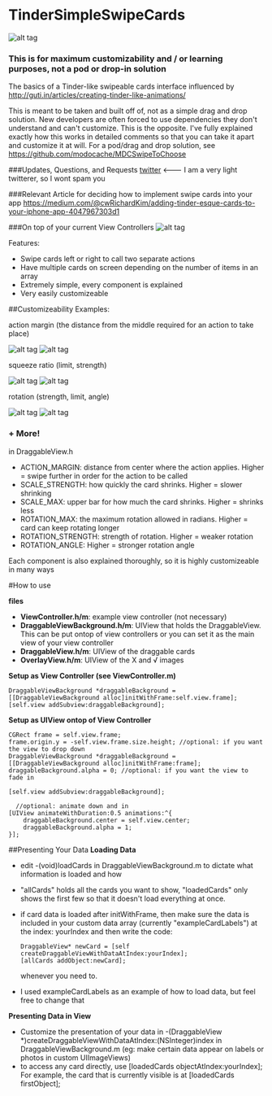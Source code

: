 TinderSimpleSwipeCards
======================
![alt tag](http://imgur.com/4bYw12e.gif)

### This is for maximum customizability and / or learning purposes, not a pod or drop-in solution

The basics of a Tinder-like swipeable cards interface influenced by http://guti.in/articles/creating-tinder-like-animations/

This is meant to be taken and built off of, not as a simple drag and drop solution.  New developers are often forced to use dependencies they don't understand and can't customize.  This is the opposite.  I've fully explained exactly how this works in detailed comments so that you can take it apart and customize it at will.  For a pod/drag and drop solution, see https://github.com/modocache/MDCSwipeToChoose

###Updates, Questions, and Requests
[twitter](https://twitter.com/cwRichardKim) <--- I am a very light twitterer, so I wont spam you

###Relevant Article for deciding how to implement swipe cards into your app
https://medium.com/@cwRichardKim/adding-tinder-esque-cards-to-your-iphone-app-4047967303d1

###On top of your current View Controllers
![alt tag](http://imgur.com/wXPnfN2.gif)

Features:
* Swipe cards left or right to call two separate actions
* Have multiple cards on screen depending on the number of items in an array
* Extremely simple, every component is explained
* Very easily customizeable


##Customizeability Examples:

action margin (the distance from the middle required for an action to take place)

![alt tag](http://i.imgur.com/krDNpR0.gif)  ![alt tag](http://i.imgur.com/W4bIRkc.gif)

squeeze ratio (limit, strength)

![alt tag](http://i.imgur.com/3yk6aiS.gif)  ![alt tag](http://i.imgur.com/IIFVkm4.gif)

rotation (strength, limit, angle)

![alt tag](http://i.imgur.com/j1ISIq5.gif)  ![alt tag](http://i.imgur.com/PQYs4sH.gif)

### + More!


in DraggableView.h

* ACTION_MARGIN: distance from center where the action applies. Higher = swipe further in order for the action to be called
* SCALE_STRENGTH: how quickly the card shrinks. Higher = slower shrinking
* SCALE_MAX: upper bar for how much the card shrinks. Higher = shrinks less
* ROTATION_MAX: the maximum rotation allowed in radians.  Higher = card can keep rotating longer
* ROTATION_STRENGTH: strength of rotation. Higher = weaker rotation
* ROTATION_ANGLE: Higher = stronger rotation angle

Each component is also explained thoroughly, so it is highly customizeable in many ways


#How to use

__files__
* **ViewController.h/m**: example view controller (not necessary)
* **DraggableViewBackground.h/m**: UIView that holds the DraggableView.  This can be put ontop of view controllers or you can set it as the main view of your view controller
* **DraggableView.h/m**: UIView of the draggable cards
* **OverlayView.h/m**: UIView of the X and √ images

__Setup as View Controller (see ViewController.m)__
  ``` objc
  DraggableViewBackground *draggableBackground = [[DraggableViewBackground alloc]initWithFrame:self.view.frame];
  [self.view addSubview:draggableBackground];
  ```
  
__Setup as UIView ontop of View Controller__
  ``` objc
  CGRect frame = self.view.frame;
  frame.origin.y = -self.view.frame.size.height; //optional: if you want the view to drop down
  DraggableViewBackground *draggableBackground = [[DraggableViewBackground alloc]initWithFrame:frame];
  draggableBackground.alpha = 0; //optional: if you want the view to fade in
    
  [self.view addSubview:draggableBackground];
    
    //optional: animate down and in
  [UIView animateWithDuration:0.5 animations:^{
      draggableBackground.center = self.view.center;
      draggableBackground.alpha = 1;
  }];
  ```
##Presenting Your Data
__Loading Data__
* edit -(void)loadCards in DraggableViewBackground.m to dictate what information is loaded and how
* "allCards" holds all the cards you want to show, "loadedCards" only shows the first few so that it doesn't load everything at once.
* if card data is loaded after initWithFrame, then make sure the data is included in your custom data array (currently "exampleCardLabels") at the index: yourIndex and then write the code:

  ``` objc
  DraggableView* newCard = [self createDraggableViewWithDataAtIndex:yourIndex];
  [allCards addObject:newCard];
  ```
  
  whenever you need to.  
* I used exampleCardLabels as an example of how to load data, but feel free to change that

__Presenting Data in View__
* Customize the presentation of your data in -(DraggableView *)createDraggableViewWithDataAtIndex:(NSInteger)index in DraggableViewBackground.m (eg: make certain data appear on labels or photos in custom UIImageViews)
* to access any card directly, use [loadedCards objectAtIndex:yourIndex];  For example, the card that is currently visible is at [loadedCards firstObject];
